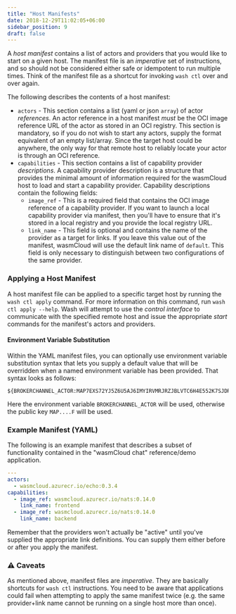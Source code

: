 ```yaml
---
title: "Host Manifests"
date: 2018-12-29T11:02:05+06:00
sidebar_position: 9
draft: false
---
```


A _host manifest_ contains a list of actors and providers that you would like to start on a given host. The manifest file is an _imperative_ set of instructions, and so should not be considered either safe or idempotent to run multiple times. Think of the manifest file as a shortcut for invoking `wash ctl` over and over again.

The following describes the contents of a host manifest:

- `actors` - This section contains a list (yaml or json `array`) of actor _references_. An actor reference in a host manifest _must_ be the OCI image reference URL of the actor as stored in an OCI registry. This section is mandatory, so if you do not wish to start any actors, supply the format equivalent of an empty list/array. Since the target host could be anywhere, the only way for that remote host to reliably locate your actor is through an OCI reference.
- `capabilities` - This section contains a list of capability provider _descriptions_. A capability provider description is a structure that provides the minimal amount of information required for the wasmCloud host to load and start a capability provider. Capability descriptions contain the following fields:
  - `image_ref` - This is a required field that contains the OCI image reference of a capability provider. If you want to launch a local capability provider via manifest, then you'll have to ensure that it's stored in a local registry and you provide the local registry URL.
  - `link_name` - This field is optional and contains the name of the provider as a target for links. If you leave this value out of the manifest, wasmCloud will use the default link name of `default`. This field is only necessary to distinguish between two configurations of the same provider.

### Applying a Host Manifest

A host manifest file can be applied to a specific target host by running the `wash ctl apply` command. For more information on this command, run `wash ctl apply --help`. Wash will attempt to use the _control interface_ to communicate with the specified remote host and issue the appropriate _start_ commands for the manifest's actors and providers.

#### Environment Variable Substitution

Within the YAML manifest files, you can optionally use environment variable substitution syntax that lets you supply a default value that will be overridden when a named environment variable has been provided. That syntax looks as follows:

```shell
${BROKERCHANNEL_ACTOR:MAP7EXS72YJ5Z6U5AJ6IMYIRVMRJRZJBLVTC6H4E552K7SJDRYBPA3YF}
```

Here the environment variable `BROKERCHANNEL_ACTOR` will be used, otherwise the public key `MAP....F` will be used.

### Example Manifest (YAML)

The following is an example manifest that describes a subset of functionality contained in the "wasmCloud chat" reference/demo application.

```yaml
---
actors:
  - wasmcloud.azurecr.io/echo:0.3.4
capabilities:
  - image_ref: wasmcloud.azurecr.io/nats:0.14.0
    link_name: frontend
  - image_ref: wasmcloud.azurecr.io/nats:0.14.0
    link_name: backend
```

Remember that the providers won't actually be "active" until you've supplied the appropriate link definitions. You can supply them either before or after you apply the manifest.

### ⚠️ Caveats

As mentioned above, manifest files are _imperative_. They are basically shortcuts for `wash ctl` instructions. You need to be aware that applications could fail when attempting to apply the same manifest twice (e.g. the same provider+link name cannot be running on a single host more than once).
